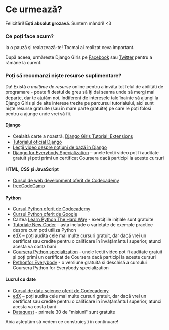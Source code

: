 # Ce urmează?

Felicitări! **Ești absolut grozavă**. Suntem mândri! <3

### Ce poți face acum?

Ia o pauză și realazează-te! Tocmai ai realizat ceva important.

După aceea, urmărește Django Girls pe [Facebook](http://facebook.com/djangogirls) sau [Twitter](https://twitter.com/djangogirls) pentru a rămâne la curent.

### Poți să recomanzi niște resurse suplimentare?

Da! Există *o mulțime de resurse* online pentru a învăța tot felul de abilități de programare - poate fi destul de greu să îți dai seama unde să mergi mai departe, dar te ajutăm noi. Indiferent de interesele tale înainte să ajungi la Django Girls și de alte interese trezite pe parcursul tutorialului, aici sunt niște resurse gratuite (sau în mare parte gratuite) pe care le poți folosi pentru a ajunge unde vrei să fii.

#### Django

- Cealaltă carte a noastră, [Django Girls Tutorial: Extensions](https://tutorial-extensions.djangogirls.org/)
- [Tutorialul oficial Django](https://docs.djangoproject.com/en/2.2/intro/tutorial01/)
- [Lecții video despre noțiuni de bază în Django](http://www.gettingstartedwithdjango.com/)
- [Django for Everybody Specialization](https://www.coursera.org/specializations/django) – unele lecții video pot fi auditate gratuit și poti primi un certificat Coursera dacă participi la aceste cursuri

#### HTML, CSS și JavaScript

- [Cursul de web development oferit de Codecademy](https://www.codecademy.com/learn/paths/web-development)
- [freeCodeCamp](https://www.freecodecamp.org/)

#### Python

- [Cursul Python oferit de Codecademy](https://www.codecademy.com/learn/learn-python)
- [Cursul Python oferit de Google](https://developers.google.com/edu/python/)
- Cartea [Learn Python The Hard Way](http://learnpythonthehardway.org/book/) - exercițiile inițiale sunt gratuite
- [Tutoriale New Coder](http://newcoder.io/tutorials/) – asta include o varietate de exemple practice despre cum poti utiliza Python
- [edX](https://www.edx.org/course?search_query=python) – poți audita cele mai multe cursuri gratuit, dar dacă vrei un certificat sau credite pentru o calificare în învăţământul superior, atunci acesta va costa bani
- [Coursera Python specialization](https://www.coursera.org/specializations/python) - unele lecții video pot fi auditate gratuit și poți primi un certificat de Coursera dacă participi la aceste cursuri
- [Pythonfor Everybody](https://www.py4e.com/) - o versiune gratuită și deschisă a cursului Coursera Python for Everybody specialization

#### Lucrul cu date

- [Cursul de data science oferit de Codecademy](https://www.codecademy.com/learn/paths/data-science)
- [edX](https://www.edx.org/course/?search_query=python&subject=Data%20Analysis%20%26%20Statistics) – poți audita cele mai multe cursuri gratuit, dar dacă vrei un certificat sau credite pentru o calificare în învăţământul superior, atunci acesta va costa bani
- [Dataquest](https://www.dataquest.io/) - primele 30 de "misiuni" sunt gratuite

Abia așteptăm să vedem ce construiești în continuare!